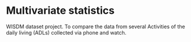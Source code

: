 # Multivariate statistics


WISDM dataset project. To compare the data from several Activities of the daily living (ADLs) collected via phone and watch. 

